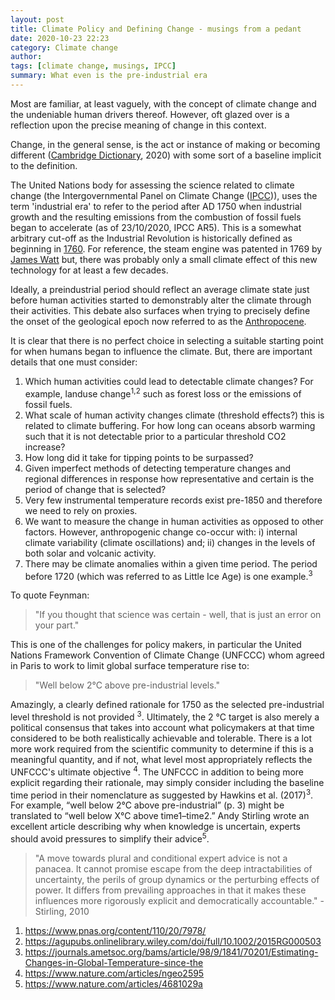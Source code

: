 ```yaml
---
layout: post
title: Climate Policy and Defining Change - musings from a pedant 
date: 2020-10-23 22:23
category: Climate change 
author: 
tags: [climate change, musings, IPCC]
summary: What even is the pre-industrial era
---
```


Most are familiar, at least vaguely, with the concept of climate change and the undeniable human drivers thereof. However, oft glazed over is a reflection upon the precise meaning of change in this context.

Change, in the general sense, is the act or instance of making or becoming different ([Cambridge Dictionary](https://dictionary.cambridge.org/dictionary/english/change), 2020) with some sort of a baseline implicit to the definition. 

The United Nations body for assessing the science related to climate change (the Intergovernmental Panel on Climate Change ([IPCC](https://www.ipcc.ch/report/sixth-assessment-report-working-group-i/))), uses the term 'industrial era' to refer to the period after AD 1750 when industrial growth and the resulting emissions from the combustion of fossil fuels began to accelerate (as of 23/10/2020, IPCC AR5). This is a somewhat arbitrary cut-off as the Industrial Revolution is historically defined as beginning in [1760](https://en.wikipedia.org/wiki/Industrial_Revolution). For reference, the steam engine was patented in 1769 by [James Watt](https://britishheritage.com/history/history-british-cotton-industry) but, there was probably only a small climate effect of this new technology for at least a few decades. 

Ideally, a preindustrial period should reflect an average climate state just before human activities started to demonstrably alter the climate through their activities. This debate also surfaces when trying to precisely define the onset of the geological epoch now referred to as the [Anthropocene](https://www.smithsonianmag.com/science-nature/what-is-the-anthropocene-and-are-we-in-it-164801414/). 

It is clear that there is no perfect choice in selecting a suitable starting point for when humans began to influence the climate. But, there are important details that one must consider:

1. Which human activities could lead to detectable climate changes? For example, landuse change<sup>1,2</sup> such as forest loss or the emissions of fossil fuels.
2. What scale of human activity changes climate (threshold effects?) this is related to climate buffering. For how long can oceans absorb warming such that it is not detectable prior to a particular threshold CO2 increase?
4. How long did it take for tipping points to be surpassed?
5. Given imperfect methods of detecting temperature changes and regional differences in response how representative and certain is the period of change that is selected?
6. Very few instrumental temperature records exist pre-1850 and therefore we need to rely on proxies. 
7. We want to measure the change in human activities as opposed to other factors. However, anthropogenic change co-occur with: 
i) internal climate variability (climate oscillations) and;
ii) changes in the levels of both solar and volcanic activity.
8. There may be climate anomalies within a given time period. The period before 1720 (which was referred to as Little Ice Age) is one example.<sup>3</sup> 

To quote Feynman: 

> "If you thought that science was certain - well, that is just an error on your part."

This is one of the challenges for policy makers, in particular the United Nations Framework Convention of Climate Change (UNFCCC) whom agreed in Paris to work to limit global surface temperature rise to:
> "Well below 2°C above pre-industrial levels."

Amazingly, a clearly defined rationale for 1750 as the selected pre-industrial level threshold is not provided <sup>3</sup>. Ultimately, the 2 °C target is also merely a political consensus that takes into account what policymakers at that time considered to be both realistically achievable and tolerable. There is a lot more work required from the scientific community to determine if this is a meaningful quantity, and if not, what level most appropriately reflects the UNFCCC's ultimate objective <sup>4</sup>.
The UNFCCC in addition to being more explicit regarding their rationale, may simply consider including the baseline time period in their nomenclature as suggested by Hawkins et al. (2017)<sup>3</sup>. For example, “well below 2°C above pre-industrial” (p. 3) might be translated to “well below X°C above time1–time2.” Andy Stirling wrote an excellent article describing why when knowledge is uncertain, experts should avoid pressures to simplify their advice<sup>5</sup>. 

>"A move towards plural and conditional expert advice is not a panacea. It cannot promise escape from the deep intractabilities of uncertainty, the perils of group dynamics or the perturbing effects of power. It differs from prevailing approaches in that it makes these influences more rigorously explicit and democratically accountable." -Stirling, 2010 


1. https://www.pnas.org/content/110/20/7978/
2. https://agupubs.onlinelibrary.wiley.com/doi/full/10.1002/2015RG000503
3. https://journals.ametsoc.org/bams/article/98/9/1841/70201/Estimating-Changes-in-Global-Temperature-since-the
4. https://www.nature.com/articles/ngeo2595
5. https://www.nature.com/articles/4681029a 

